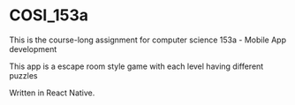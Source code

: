 # COSI_153a

This is the course-long assignment for computer science 153a - Mobile App development

This app is a escape room style game with each level having different puzzles

Written in React Native.

